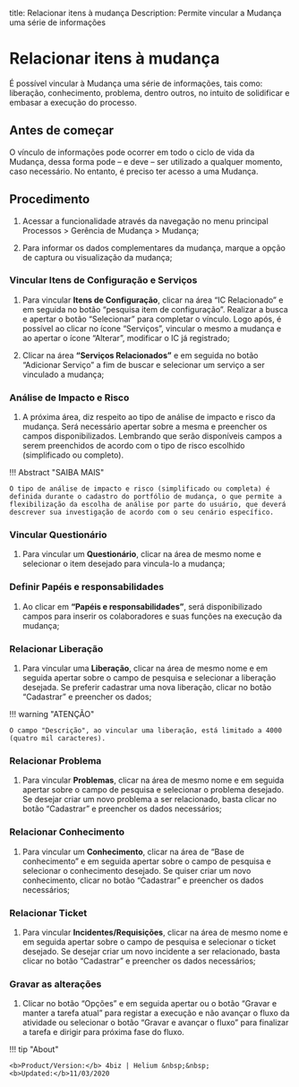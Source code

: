 title: Relacionar itens à mudança
Description: Permite vincular a Mudança uma série de informações

# Relacionar itens à mudança

É possível vincular à Mudança uma série de informações, tais como: liberação, conhecimento, problema, dentro outros, no intuito de solidificar e embasar a execução do processo.

## Antes de começar

O vínculo de informações pode ocorrer em todo o ciclo de vida da Mudança, dessa
forma pode – e deve – ser utilizado a qualquer momento, caso necessário. No
entanto, é preciso ter acesso a uma Mudança.

## Procedimento

1.  Acessar a funcionalidade através da navegação no menu principal Processos \>
    Gerência de Mudança \> Mudança;

2.  Para informar os dados complementares da mudança, marque a opção de captura
    ou visualização da mudança;

### Vincular Itens de Configuração e Serviços

1.  Para vincular **Itens de Configuração**, clicar na área “IC Relacionado” e em
    seguida no botão “pesquisa item de configuração”. Realizar a busca e apertar
    o botão “Selecionar” para completar o vínculo. Logo após, é possível ao clicar no
    ícone “Serviços”, vincular o mesmo a mudança e ao apertar o ícone “Alterar”,
    modificar o IC já registrado;

1.  Clicar na área **“Serviços Relacionados”** e em seguida no botão “Adicionar
    Serviço” a fim de buscar e selecionar um serviço a ser vinculado a mudança;

### Análise de Impacto e Risco

1.  A próxima área, diz respeito ao tipo de análise de impacto e risco da
    mudança. Será necessário apertar sobre a mesma e preencher os campos
    disponibilizados. Lembrando que serão disponíveis campos a serem preenchidos de acordo com o tipo de risco escolhido (simplificado ou completo).

!!! Abstract "SAIBA MAIS"

    O tipo de análise de impacto e risco (simplificado ou completa) é definida durante o cadastro do portfólio de mudança, o que permite a flexibilização da escolha de análise por parte do usuário, que deverá descrever sua investigação de acordo com o seu cenário específico.

### Vincular Questionário

1.  Para vincular um **Questionário**, clicar na área de mesmo nome e selecionar o
    item desejado para vincula-lo a mudança;

### Definir Papéis e responsabilidades

1.  Ao clicar em **“Papéis e responsabilidades”**, será disponibilizado campos para
    inserir os colaboradores e suas funções na execução da mudança;

### Relacionar Liberação

1.  Para vincular uma **Liberação**, clicar na área de mesmo nome e em seguida
    apertar sobre o campo de pesquisa e selecionar a liberação desejada. Se
    preferir cadastrar uma nova liberação, clicar no botão “Cadastrar” e
    preencher os dados;

!!! warning "ATENÇÃO"

    O campo "Descrição", ao vincular uma liberação, está limitado a 4000 (quatro mil caracteres).

### Relacionar Problema

1.  Para vincular **Problemas**, clicar na área de mesmo nome e em seguida
    apertar sobre o campo de pesquisa e selecionar o problema desejado. Se
    desejar criar um novo problema a ser relacionado, basta clicar no botão
    “Cadastrar” e preencher os dados necessários;

### Relacionar Conhecimento

1.  Para vincular um **Conhecimento**, clicar na área de “Base de conhecimento”
    e em seguida apertar sobre o campo de pesquisa e selecionar o conhecimento
    desejado. Se quiser criar um novo conhecimento, clicar no botão “Cadastrar”
    e preencher os dados necessários;

### Relacionar Ticket

1.  Para vincular **Incidentes/Requisições**, clicar na área de mesmo nome e em
    seguida apertar sobre o campo de pesquisa e selecionar o ticket desejado. Se
    desejar criar um novo incidente a ser relacionado, basta clicar no botão
    “Cadastrar” e preencher os dados necessários;

### Gravar as alterações

1.  Clicar no botão “Opções” e em seguida apertar ou o botão “Gravar e manter a
    tarefa atual” para registar a execução e não avançar o fluxo da atividade ou
    selecionar o botão “Gravar e avançar o fluxo” para finalizar a tarefa e
    dirigir para próxima fase do fluxo.

!!! tip "About"

    <b>Product/Version:</b> 4biz | Helium &nbsp;&nbsp;
    <b>Updated:</b>11/03/2020
